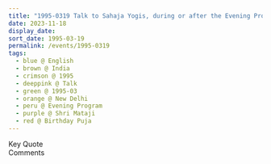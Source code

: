 ```yaml
---
title: "1995-0319 Talk to Sahaja Yogis, during or after the Evening Program, the day before Birthday Pūjā, New Delhi, India"
date: 2023-11-18
display_date: 
sort_date: 1995-03-19
permalink: /events/1995-0319
tags:
  - blue @ English
  - brown @ India
  - crimson @ 1995
  - deeppink @ Talk
  - green @ 1995-03
  - orange @ New Delhi
  - peru @ Evening Program
  - purple @ Shri Mataji
  - red @ Birthday Puja  
---
```


<wave-list>
  <list-title color="green" width="75">Key Quote</list-title>
  <list-item color="BlanchedAlmond"  width="200"></list-item>
  <list-item color="Lavender"></list-item>
  <list-item color="BlanchedAlmond"></list-item>
</wave-list>

<br>

<wave-list>
  <list-title color="green" width="75">Comments</list-title>
  <list-item color="BlanchedAlmond"  width="200"></list-item>
  <list-item color="Lavender"></list-item>
  <list-item color="BlanchedAlmond"></list-item>
</wave-list>